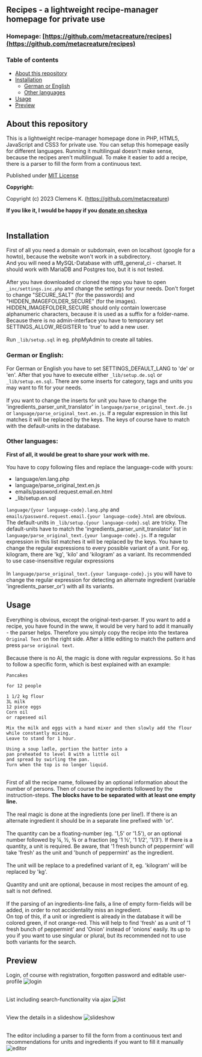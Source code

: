 ## Recipes - a lightweight recipe-manager homepage for private use 

### Homepage: [https://github.com/metacreature/recipes](https://github.com/metacreature/recipes)

### Table of contents
- [About this repository](#about-this-repository)
- [Installation](#installation)
  - [German or English](#german-or-english)
  - [Other languages](#other-languages)
- [Usage](#usage)
- [Preview](#preview)


## About this repository
This is a lightweight recipe-manager homepage done in PHP, HTML5, JavaScript and CSS3 for private use.
You can setup this homepage easily for different languages. Running it multilingual doesn't make sense, because the recipes aren't multilingual. To make it easier to add a recipe, there is a parser to fill the form from a continuous text.

Published under [MIT License](https://choosealicense.com/licenses/mit/)

**Copyright:**

Copyright (c) 2023 Clemens K. (https://github.com/metacreature)

**If you like it, I would be happy if you  [donate on checkya](https://checkya.com/1hhp2cpit9eha/payme)**<br /><br />

## Installation
First of all you need a domain or subdomain, even on localhost (google for a howto), because the website won't work in a subdirectory.<br />
And you will need a MySQL-Database with utf8_general_ci - charset. It should work with MariaDB and Postgres too, but it is not tested.<br /><br />
After you have downloaded or cloned the repo you have to open `_inc/settings.inc.php` and change the settings for your needs.
Don't forget to change "SECURE_SALT" (for the passwords) and "HIDDEN_IMAGEFOLDER_SECURE" (for the images). HIDDEN_IMAGEFOLDER_SECURE should only contain lowercase alphanumeric characters, because it is used as a suffix for a folder-name.<br />
Because there is no admin-interface you have to temporary set SETTINGS_ALLOW_REGISTER to 'true' to add a new user.<br /><br />
Run `_lib/setup.sql` in eg. phpMyAdmin to create all tables.

### German or English:
For German or English you have to set SETTINGS_DEFAULT_LANG to 'de' or 'en'. After that you have to execute either `_lib/setup.de.sql` or `_lib/setup.en.sql`. There are some inserts for category, tags and units you may want to fit for your needs. <br /><br />
If you want to change the inserts for unit you have to change the 'ingredients_parser_unit_translator' in `language/parse_original_text.de.js` or `language/parse_original_text.en.js`. If a regular expression in this list matches it will be replaced by the keys. The keys of course have to match with the default-units in the database.

### Other languages:
**First of all, it would be great to share your work with me.**<br /><br />
You have to copy following files and replace the language-code with yours:
- language/en.lang.php
- language/parse_original_text.en.js
- emails/password.request.email.en.html
- _lib/setup.en.sql

`language/{your language-code}.lang.php` and `emails/password.request.email.{your language-code}.html` are obvious.<br />
The default-units in `_lib/setup.{your language-code}.sql` are tricky. The default-units have to match the 'ingredients_parser_unit_translator' list in `language/parse_original_text.{your language-code}.js`. If a regular expression in this list matches it will be replaced by the keys. You have to change the regular expressions to every possible variant of a unit. For eg. kilogram, there are 'kg', 'kilo' and 'kilogram' as a variant. Its recommended to use case-insensitive regular expressions<br /><br />
In `language/parse_original_text.{your language-code}.js` you will have to change the regular expression for detecting an alternate ingredient (variable 'ingredients_parser_or') with all its variants.


## Usage
Everything is obvious, except the original-text-parser. If you want to add a recipe, you have found in the www, it would be very hard to add it manually - the parser helps. Therefore you simply copy the recipe into the textarea `Original Text` on the right side. After a little editing to match the pattern and press `parse original text`. <br /><br />
Because there is no AI, the magic is done with regular expressions. So it has to follow a specific form, which is best explained with an example:
```
Pancakes

for 12 people

1 1/2 kg flour
3L milk
12 piece eggs
Corn oil
or rapeseed oil

Mix the milk and eggs with a hand mixer and then slowly add the flour
while constantly mixing.
Leave to stand for 1 hour.

Using a soup ladle, portion the batter into a 
pan preheated to level 8 with a little oil 
and spread by swirling the pan. 
Turn when the top is no longer liquid.
```
<br />
First of all the recipe name, followed by an optional information about the number of persons. Then of course the ingredients followed by the instruction-steps.
<b>The blocks have to be separated with at least one empty line.</b><br /><br />
The real magic is done at the ingredients (one per line!). If there is an alternate ingredient it should be in a separate line prefixed with 'or'.<br /><br /> 
The quantity can be a floating-number (eg. '1,5' or '1.5'), or an optional number followed by ¼, ½, ¾ or a fraction (eg '1 ½', '1 1/2', '1/3'). If there is a quantity, a unit is required. Be aware, that '1 fresh bunch of peppermint' will take 'fresh' as the unit and 'bunch of peppermint' as the ingredient.<br /><br />
The unit will be replace to a predefined variant of it, eg. 'kilogram' will be replaced by 'kg'.<br /><br />
Quantity and unit are optional, because in most recipes the amount of eg. salt is not defined.<br /><br />
If the parsing of an ingredients-line fails, a line of empty form-fields will be added, in order to not accidentality miss an ingredient.<br />On top of this, if a unit or ingredient is already in the database it will be colored green, if not orange-red. This will help to find 'fresh' as a unit of '1 fresh bunch of peppermint' and 'Onion' instead of 'onions' easily. Its up to you if you want to use singular or plural, but its recommended not to use both variants for the search.



## Preview

Login, of course with registration, forgotten password and editable user-profile
![login](docs/login.png)<br /><br />

List including search-functionality via ajax
![list](docs/list.png)<br /><br />

View the details in a slideshow
![slideshow](docs/slideshow.png)<br /><br />

The editor including a parser to fill the form from a continuous text and recommendations for units and ingredients if you want to fill it manually
![editor](docs/editor.png)<br /><br />
